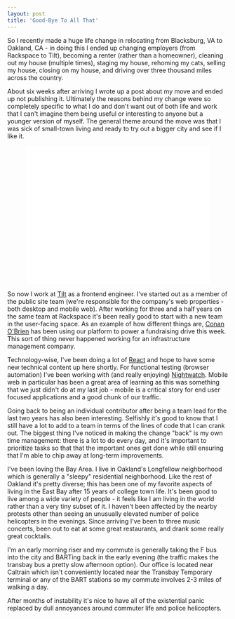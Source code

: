 ```yaml
---
layout: post
title: 'Good-Bye To All That'
---
```


So I recently made a huge life change in relocating from Blacksburg, VA to Oakland, CA - in doing this I ended up changing employers (from Rackspace to Tilt), becoming a renter (rather than a homeowner), cleaning out my house (multiple times), staging my house, rehoming my cats, selling my house, closing on my house, and driving over three thousand miles across the country.

About six weeks after arriving I wrote up a post about my move and ended up not publishing it. Ultimately the reasons behind my change were so completely specific to what I do and don't want out of both life and work that I can't imagine them being useful or interesting to anyone but a younger version of myself.  The general theme around the move was that I was sick of small-town living and ready to try out a bigger city and see if I like it.

<center><iframe width="420" height="315" src="//www.youtube.com/embed/WbXtDd5szGU" frameborder="0" allowfullscreen></iframe></center>

So now I work at [Tilt](https://www.tilt.com) as a frontend engineer.  I've started out as a member of the public site team (we're responsible for the company's web properties - both desktop and mobile web).  After working for three and a half years on the same team at Rackspace it's been really good to start with a new team in the user-facing space.  As an example of how different things are, [Conan O'Brien](http://time.com/3627738/conan-nick-offerman-wooden-emojis/) has been using our platform to power a fundraising drive this week.  This sort of thing never happened working for an infrastructure management company.

Technology-wise, I've been doing a lot of [React](https://facebook.github.io/react/) and hope to have some new technical content up here shortly.  For functional testing (browser automation) I've been working with (and really enjoying) [Nightwatch](http://nightwatchjs.org).  Mobile web in particular has been a great area of learning as this was something that we just didn't do at my last job - mobile is a critical story for end user focused applications and a good chunk of our traffic.

Going back to being an individual contributor after being a team lead for the last two years has also been interesting.  Selfishly it's good to know that I still have a lot to add to a team in terms of the lines of code that I can crank out.  The biggest thing I've noticed in making the change "back" is my own time management: there is a lot to do every day, and it's important to prioritize tasks so that that the important ones get done while still ensuring that I'm able to chip away at long-term improvements.

I've been loving the Bay Area.  I live in Oakland's Longfellow neighborhood which is generally a "sleepy" residential neighborhood.  Like the rest of Oakland it's pretty diverse; this has been one of my favorite aspects of living in the East Bay after 15 years of college town life.  It's been good to live among a wide variety of people - it feels like I am living in the world rather than a very tiny subset of it.  I haven't been affected by the nearby protests other than seeing an unusually elevated number of police helicopters in the evenings.  Since arriving I've been to three music concerts, been out to eat at some great restaurants, and drank some really great cocktails.

I'm an early morning riser and my commute is generally taking the F bus into the city and BARTing back in the early evening (the traffic makes the transbay bus a pretty slow afternoon option).  Our office is located near Caltrain which isn't conveniently located near the Transbay Temporary terminal or any of the BART stations so my commute involves 2-3 miles of walking a day.

After months of instability it's nice to have all of the existential panic replaced by dull annoyances around commuter life and police helicopters.